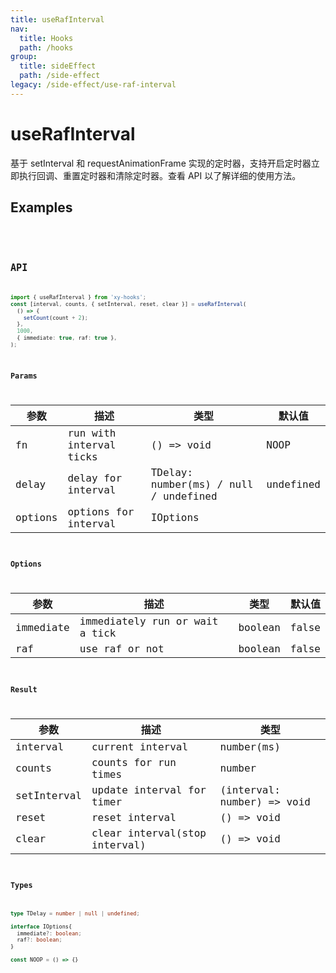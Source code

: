 ```yaml
---
title: useRafInterval
nav:
  title: Hooks
  path: /hooks
group:
  title: sideEffect
  path: /side-effect
legacy: /side-effect/use-raf-interval
---
```


# useRafInterval

基于 setInterval 和 requestAnimationFrame 实现的定时器，支持开启定时器立即执行回调、重置定时器和清除定时器。查看 API 以了解详细的使用方法。

## Examples

<code src="./demo/basic.tsx" />
<code src="./demo/raf.tsx" />

## API

```ts
import { useRafInterval } from 'xy-hooks';
const [interval, counts, { setInterval, reset, clear }] = useRafInterval(
  () => {
    setCount(count + 2);
  },
  1000,
  { immediate: true, raf: true },
);
```

### Params

| 参数 | 描述 | 类型 | 默认值 |
| -------- | ----------- | ---- | ------- |
| fn | run with interval ticks | () => void |  NOOP |
| delay | delay for interval | TDelay: number(ms) / null / undefined | undefined |
| options | options for interval | IOptions | |

### Options

| 参数 | 描述 | 类型 | 默认值 |
| -------- | ----------- | ---- | ------- |
| immediate | immediately run or wait a tick | boolean | false |
| raf | use raf or not | boolean | false |

### Result

| 参数 | 描述 | 类型 |
| -------- | ----------- | ---- |
| interval | current interval | number(ms) |
| counts | counts for run times | number |
| setInterval | update interval for timer |(interval: number) => void |
| reset | reset interval | () => void |
| clear | clear interval(stop interval) | () => void |

### Types

```ts
type TDelay = number | null | undefined;

interface IOptions{
  immediate?: boolean;
  raf?: boolean;
}

const NOOP = () => {}
```
